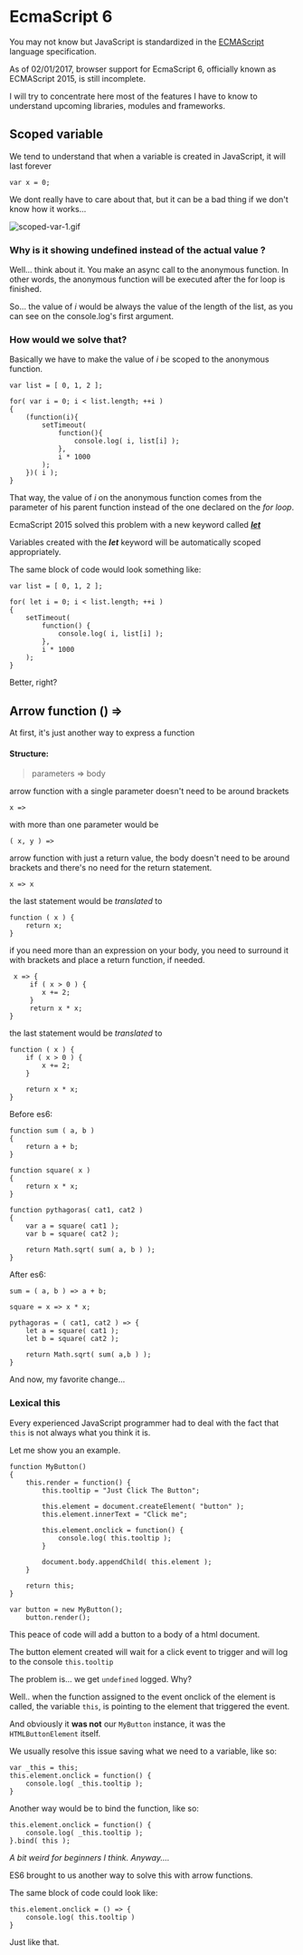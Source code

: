 # EcmaScript 6

You may not know but JavaScript is standardized in the [ECMAScript](https://en.wikipedia.org/wiki/ECMAScript) language specification.

As of 02/01/2017, browser support for EcmaScript 6, officially known as ECMAScript 2015, is still incomplete.

I will try to concentrate here most of the features I have to know to understand upcoming libraries, modules and frameworks. 


## Scoped variable

We tend to understand that when a variable is created in JavaScript, it will last forever
```
var x = 0;
```

We dont really have to care about that, but it can be a bad thing if we don't know how it works...

![scoped-var-1.gif](https://github.com/poste9/helloworld/raw/master/recs/scoped-var-1.gif)

### Why is it showing undefined instead of the actual value ?

Well... think about it. 
You make an async call to the anonymous function.
In other words, the anonymous function will be executed after the for loop is finished.

So... the value of _i_ would be always the value of the length of the list, as you can see on the console.log's first argument.

### How would we solve that?

Basically we have to make the value of _i_ be scoped to the anonymous function.

```
var list = [ 0, 1, 2 ];

for( var i = 0; i < list.length; ++i )
{
    (function(i){
        setTimeout( 
            function(){ 
                console.log( i, list[i] );
            }, 
            i * 1000
        );
    })( i );
}
```
That way, the value of _i_ on the anonymous function comes from the parameter of his parent function instead of the one declared on the _for loop_.

EcmaScript 2015 solved this problem with a new keyword called [***let***](http://es6-features.org/#BlockScopedVariables)

Variables created with the ***let*** keyword will be automatically scoped appropriately.

The same block of code would look something like:

```
var list = [ 0, 1, 2 ];

for( let i = 0; i < list.length; ++i )
{
    setTimeout( 
        function() { 
            console.log( i, list[i] );
        }, 
        i * 1000
    );
}
```
Better, right?

## Arrow function () => 

At first, it's just another way to express a function


#### Structure:

> parameters => body

arrow function with a single parameter doesn't need to be around brackets
```
x => 
```

with more than one parameter would be

```
( x, y ) => 
```

arrow function with just a return value, the body doesn't need to be around brackets and there's no need for the return statement.

```
x => x
```

the last statement would be _translated_ to 

```
function ( x ) {
    return x;
}
```

if you need more than an expression on your body, you need to surround it with brackets and place a return function, if needed.

```
 x => { 
     if ( x > 0 ) {
        x += 2;
     }
     return x * x; 
}

``` 
the last statement would be _translated_ to 

```
function ( x ) {
    if ( x > 0 ) {
        x += 2;
    }

    return x * x;
}
```

Before es6:

```
function sum ( a, b )
{
    return a + b;
} 

function square( x )
{
    return x * x;
}

function pythagoras( cat1, cat2 )
{
    var a = square( cat1 );
    var b = square( cat2 );

    return Math.sqrt( sum( a, b ) );
}
```

After es6:

```
sum = ( a, b ) => a + b;

square = x => x * x;

pythagoras = ( cat1, cat2 ) => {
    let a = square( cat1 );
    let b = square( cat2 );

    return Math.sqrt( sum( a,b ) );
}
``` 

And now, my favorite change...

### Lexical this

Every experienced JavaScript programmer had to deal with the fact that `this` is not always what you think it is.

Let me show you an example.

```
function MyButton()
{
    this.render = function() {
        this.tooltip = "Just Click The Button";

        this.element = document.createElement( "button" );
        this.element.innerText = "Click me";

        this.element.onclick = function() {
            console.log( this.tooltip );
        }

        document.body.appendChild( this.element );
    }

    return this;
}

var button = new MyButton();
    button.render();
```

This peace of code will add a button to a body of a html document.

The button element created will wait for a click event to trigger and will log to the console `this.tooltip`

The problem is... we get `undefined` logged. Why?

Well.. when the function assigned to the event onclick of the element is called, the variable `this`, is pointing to the element that triggered the event. 

And obviously it **was not** our `MyButton` instance, it was the `HTMLButtonElement` itself. 


We usually resolve this issue saving what we need to a variable, like so:

```
var _this = this;
this.element.onclick = function() {
    console.log( _this.tooltip );
}
```

Another way would be to bind the function, like so:

```
this.element.onclick = function() {
    console.log( _this.tooltip );
}.bind( this );
```
_A bit weird for beginners I think. Anyway...._ 

ES6 brought to us another way to solve this with arrow functions.

The same block of code could look like:

```
this.element.onclick = () => { 
    console.log( this.tooltip ) 
}
```

Just like that.